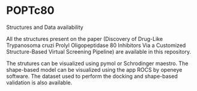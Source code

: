 # POPTc80
Structures and Data availability 

All the structures present on the paper (Discovery of Drug-Like Trypanosoma cruzi Prolyl Oligopeptidase 80 Inhibitors Via a Customized Structure-Based Virtual Screening Pipeline) are available in this repository.

The strutures can be visualized using pymol or Schrodinger maestro.
The shape-based model can be visualized using the app ROCS by openeye software.
The dataset used to perform the docking and shape-based validation is also available.
